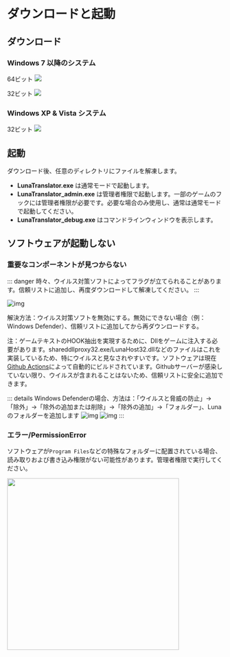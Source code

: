 # ダウンロードと起動

## ダウンロード

### Windows 7 以降のシステム

64ビット <a href="https://lunatranslator.org/Resource/DownloadLuna/64"><img src="https://img.shields.io/badge/download_64bit-blue"/></a> 

32ビット <a href="https://lunatranslator.org/Resource/DownloadLuna/32"><img src="https://img.shields.io/badge/download_32bit-blue"/></a>

### Windows XP & Vista システム

32ビット <a href="https://lunatranslator.org/Resource/DownloadLuna/xp"><img src="https://img.shields.io/badge/download_32bit_XP-blue"/></a>

## 起動

ダウンロード後、任意のディレクトリにファイルを解凍します。

- **LunaTranslator.exe** は通常モードで起動します。
- **LunaTranslator_admin.exe** は管理者権限で起動します。一部のゲームのフックには管理者権限が必要です。必要な場合のみ使用し、通常は通常モードで起動してください。
- **LunaTranslator_debug.exe** はコマンドラインウィンドウを表示します。

## ソフトウェアが起動しない

### 重要なコンポーネントが見つからない

::: danger
時々、ウイルス対策ソフトによってフラグが立てられることがあります。信頼リストに追加し、再度ダウンロードして解凍してください。
:::

![img](https://image.lunatranslator.org/zh/cantstart/2.jpg) 

解決方法：ウイルス対策ソフトを無効にする。無効にできない場合（例：Windows Defender）、信頼リストに追加してから再ダウンロードする。

注：ゲームテキストのHOOK抽出を実現するために、Dllをゲームに注入する必要があります。shareddllproxy32.exe/LunaHost32.dllなどのファイルはこれを実装しているため、特にウイルスと見なされやすいです。ソフトウェアは現在[Github Actions](https://github.com/HIllya51/LunaTranslator/actions)によって自動的にビルドされています。Githubサーバーが感染していない限り、ウイルスが含まれることはないため、信頼リストに安全に追加できます。

::: details Windows Defenderの場合、方法は：「ウイルスと脅威の防止」->「除外」->「除外の追加または削除」->「除外の追加」->「フォルダー」、Lunaのフォルダーを追加します
![img](https://image.lunatranslator.org/zh/cantstart/4.png) 
![img](https://image.lunatranslator.org/zh/cantstart/3.png) 
::: 

### エラー/PermissionError

ソフトウェアが`Program Files`などの特殊なフォルダーに配置されている場合、読み取りおよび書き込み権限がない可能性があります。管理者権限で実行してください。

<img src="https://image.lunatranslator.org/zh/cantstart/6.png" width=400>
